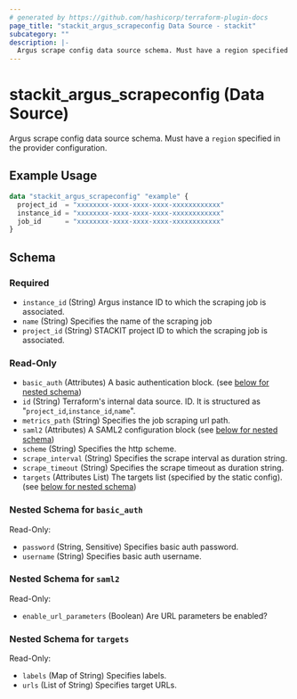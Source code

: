 ```yaml
---
# generated by https://github.com/hashicorp/terraform-plugin-docs
page_title: "stackit_argus_scrapeconfig Data Source - stackit"
subcategory: ""
description: |-
  Argus scrape config data source schema. Must have a region specified in the provider configuration.
---
```


# stackit_argus_scrapeconfig (Data Source)

Argus scrape config data source schema. Must have a `region` specified in the provider configuration.

## Example Usage

```terraform
data "stackit_argus_scrapeconfig" "example" {
  project_id  = "xxxxxxxx-xxxx-xxxx-xxxx-xxxxxxxxxxxx"
  instance_id = "xxxxxxxx-xxxx-xxxx-xxxx-xxxxxxxxxxxx"
  job_id      = "xxxxxxxx-xxxx-xxxx-xxxx-xxxxxxxxxxxx"
}
```

<!-- schema generated by tfplugindocs -->
## Schema

### Required

- `instance_id` (String) Argus instance ID to which the scraping job is associated.
- `name` (String) Specifies the name of the scraping job
- `project_id` (String) STACKIT project ID to which the scraping job is associated.

### Read-Only

- `basic_auth` (Attributes) A basic authentication block. (see [below for nested schema](#nestedatt--basic_auth))
- `id` (String) Terraform's internal data source. ID. It is structured as "`project_id`,`instance_id`,`name`".
- `metrics_path` (String) Specifies the job scraping url path.
- `saml2` (Attributes) A SAML2 configuration block (see [below for nested schema](#nestedatt--saml2))
- `scheme` (String) Specifies the http scheme.
- `scrape_interval` (String) Specifies the scrape interval as duration string.
- `scrape_timeout` (String) Specifies the scrape timeout as duration string.
- `targets` (Attributes List) The targets list (specified by the static config). (see [below for nested schema](#nestedatt--targets))

<a id="nestedatt--basic_auth"></a>
### Nested Schema for `basic_auth`

Read-Only:

- `password` (String, Sensitive) Specifies basic auth password.
- `username` (String) Specifies basic auth username.


<a id="nestedatt--saml2"></a>
### Nested Schema for `saml2`

Read-Only:

- `enable_url_parameters` (Boolean) Are URL parameters be enabled?


<a id="nestedatt--targets"></a>
### Nested Schema for `targets`

Read-Only:

- `labels` (Map of String) Specifies labels.
- `urls` (List of String) Specifies target URLs.
